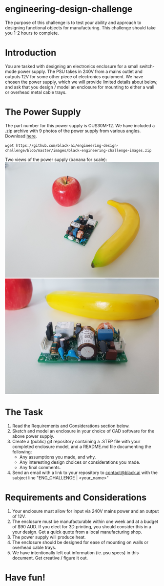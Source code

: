 # engineering-design-challenge

The purpose of this challenge is to test your ability and approach to designing functional objects for manufacturing. This challenge should take you 1-2 hours to complete. 

# Introduction

You are tasked with designing an electronics enclosure for a small switch-mode power supply. The PSU takes in 240V from a mains outlet and outputs 12V for some other piece of electronics equipment. We have chosen the power supply, which we will provide limited details about below, and ask that you design / model an enclosure for mounting to either a wall or overhead metal cable trays. 

# The Power Supply
The part number for this power supply is CUS30M-12. We have included a .zip archive with 9 photos of the power supply from various angles. Download [here](). 

    wget https://github.com/black-ai/engineering-design-challenge/blob/master/images/black-engineering-challenge-images.zip

Two views of the power supply (banana for scale):
![sm psu view 1](https://github.com/black-ai/engineering-design-challenge/blob/master/images/image_1.jpg "Switch Mode PSU View 1")
![sm psu view 2](https://github.com/black-ai/engineering-design-challenge/blob/master/images/image_2.jpg "Switch Mode PSU View 2")


# The Task

1.  Read the Requirements and Considerations section below. 
2.  Sketch and model an enclosure in your choice of CAD software for the above power supply.  
3.  Create a (public) git repository containing a .STEP file with your completed enclosure model, and a README.md file documenting the following: 
    - Any assumptions you made, and why. 
    - Any interesting design choices or considerations you made. 
    - Any final comments. 
4.  Send an email with a link to your repository to contact@black.ai with the subject line "ENG_CHALLENGE | <your_name>"

# Requirements and Considerations

1.  Your enclosure must allow for input via 240V mains power and an output of 12V.
2.  The enclosure must be manufacturable within one week and at a budget of $90 AUD. If you elect for 3D printing, you should consider this in a your design. Get a quick quote from a local manufacturing shop. 
3.  The power supply will produce heat. 
4.  The enclosure should be designed for ease of mounting on walls or overhead cable trays. 
5.  We have intentionally left out information (ie. psu specs) in this document. Get creative / figure it out.

# Have fun! 
